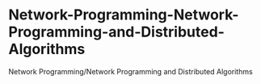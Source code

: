 # Network-Programming-Network-Programming-and-Distributed-Algorithms
Network Programming/Network Programming and Distributed Algorithms
